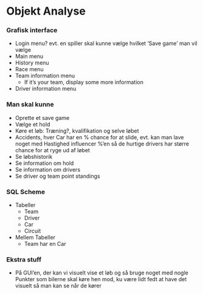 # Objekt Analyse

### Grafisk interface
- Login menu? evt. en spiller skal kunne vælge hvilket ‘Save game’ man vil vælge
- Main menu
- History menu
- Race menu
- Team information menu
  - If it’s your team, display some more information
- Driver information menu

### Man skal kunne
- Oprette et save game
- Vælge et hold
- Køre et løb: Træning?, kvalifikation og selve løbet
- Accidents, hver Car har en % chance for at slide, evt. kan man lave noget med Hastighed influencer %’en så de hurtige drivers har større chance for at ryge ud af løbet
- Se løbshistorik
- Se information om hold
- Se information om drivers
- Se driver og team point standings

### SQL Scheme
- Tabeller
  - Team
  - Driver
  - Car
  - Circuit
- Mellem Tabeller
  - Team har en Car

### Ekstra stuff
- På GUI’en, der kan vi visuelt vise et løb og så bruge noget med nogle Punkter som bilerne skal køre hen mod, ku være lidt fedt at have det visuelt så man kan se når de kører
